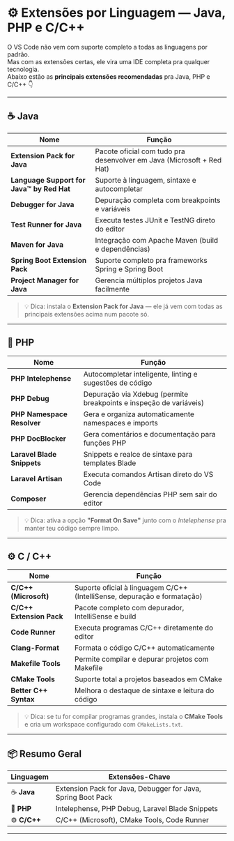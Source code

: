 # ⚙️ Extensões por Linguagem — Java, PHP e C/C++

O VS Code não vem com suporte completo a todas as linguagens por padrão.  
Mas com as extensões certas, ele vira uma IDE completa pra qualquer tecnologia.  
Abaixo estão as **principais extensões recomendadas** pra Java, PHP e C/C++ 👇

---

## ☕ **Java**

| Nome | Função |
|------|---------|
| **Extension Pack for Java** | Pacote oficial com tudo pra desenvolver em Java (Microsoft + Red Hat) |
| **Language Support for Java™ by Red Hat** | Suporte à linguagem, sintaxe e autocompletar |
| **Debugger for Java** | Depuração completa com breakpoints e variáveis |
| **Test Runner for Java** | Executa testes JUnit e TestNG direto do editor |
| **Maven for Java** | Integração com Apache Maven (build e dependências) |
| **Spring Boot Extension Pack** | Suporte completo pra frameworks Spring e Spring Boot |
| **Project Manager for Java** | Gerencia múltiplos projetos Java facilmente |

> 💡 Dica: instala o **Extension Pack for Java** — ele já vem com todas as principais extensões acima num pacote só.

---

## 🐘 **PHP**

| Nome | Função |
|------|---------|
| **PHP Intelephense** | Autocompletar inteligente, linting e sugestões de código |
| **PHP Debug** | Depuração via Xdebug (permite breakpoints e inspeção de variáveis) |
| **PHP Namespace Resolver** | Gera e organiza automaticamente namespaces e imports |
| **PHP DocBlocker** | Gera comentários e documentação para funções PHP |
| **Laravel Blade Snippets** | Snippets e realce de sintaxe para templates Blade |
| **Laravel Artisan** | Executa comandos Artisan direto do VS Code |
| **Composer** | Gerencia dependências PHP sem sair do editor |

> 💡 Dica: ativa a opção **"Format On Save"** junto com o *Intelephense* pra manter teu código sempre limpo.

---

## ⚙️ **C / C++**

| Nome | Função |
|------|---------|
| **C/C++ (Microsoft)** | Suporte oficial à linguagem C/C++ (IntelliSense, depuração e formatação) |
| **C/C++ Extension Pack** | Pacote completo com depurador, IntelliSense e build |
| **Code Runner** | Executa programas C/C++ diretamente do editor |
| **Clang-Format** | Formata o código C/C++ automaticamente |
| **Makefile Tools** | Permite compilar e depurar projetos com Makefile |
| **CMake Tools** | Suporte total a projetos baseados em CMake |
| **Better C++ Syntax** | Melhora o destaque de sintaxe e leitura do código |

> 💡 Dica: se tu for compilar programas grandes, instala o **CMake Tools** e cria um workspace configurado com `CMakeLists.txt`.

---

## 📦 **Resumo Geral**

| Linguagem | Extensões-Chave |
|------------|-----------------|
| ☕ **Java** | Extension Pack for Java, Debugger for Java, Spring Boot Pack |
| 🐘 **PHP** | Intelephense, PHP Debug, Laravel Blade Snippets |
| ⚙️ **C/C++** | C/C++ (Microsoft), CMake Tools, Code Runner |

---


